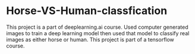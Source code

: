# Horse-VS-Human-classfication
This project is a part of deeplearning.ai course.
Used computer generated images to train a deep learning model then used that model to classify real images as either horse or human.
This project is part of a tensorflow course.
